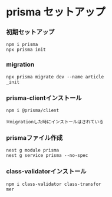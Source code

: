 # prisma セットアップ

### 初期セットアップ

```
npm i prisma
npx prisma init
```

### migration

```
npx prisma migrate dev --name article
_init
```

### prisma-clientインストール

```
npm i @prisma/client

※migrationした時にインストールはされている
```

### prismaファイル作成

```
nest g module prisma
nest g service prisma --no-spec
```

### class-validatorインストール

```
npm i class-validator class-transfor
mer
```
